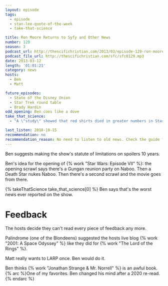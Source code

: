 ```yaml
---
layout: episode
tags:
  - episode
  - stan-lee-quote-of-the-week
  - take-that-science

title: Ron Moore Returns to Syfy and Other News
number: 129
season: 3
podcast_url: http://thescifichristian.com/2013/03/episode-129-ron-moore-returns-to-syfy-and-other-news/
podcast_file_url: http://thescifichristian.com/sfc/sfc0129.mp3
date: 2013-03-12
length: '01:01:21'
category: news
hosts:
  - Ben
  - Matt

future_episodes:
  - State of the Disney Union
  - Star Trek round table
  - Brady Hardin
odd_opening: Ben coos like a dove
take_that_science:
  - "A \"study\" showed that red shirts died in greater numbers in Star Trek: The Original Series but not in greater number proportionally."

last_listen: 2018-10-15
recommendation: no
recommendation_reason: No need to listen to old news. Check the guide for what's interesting in hindsight.
---
```

Ben suggests making the show's statute of limitations on spoilers 10 years.

Ben's idea for the opening of {% work "Star Wars: Episode VII" %}: the opening scrawl says there's a Gungan reunion party on Naboo. Then a Death Star nukes Naboo. Then there's a second scrawl and the movie goes from there.

{% takeThatScience take_that_science[0] %}
Ben says that's the worst news ever reported on the show.



# Feedback
The hosts decide they can't read every piece of feedback any more.

Palindrome (one of the Blondeens) suggested the hosts live blog {% work "2001: A Space Odyssey" %} like they did for {% work "The Lord of the Rings" %}.

Matt really wants to LARP once. Ben would do it.

Ben thinks {% work "Jonathan Strange & Mr. Norrell" %} is an awful book. 
{% arc %}One of my favorites. Ben changed his mind after a 2020 re-read.{% endarc %}